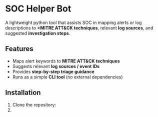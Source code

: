 # SOC Helper Bot

A lightweight python tool that assists SOC in mapping alerts or log descriptions to **<MITRE ATT&CK techniques**, 
relevant **log sources**, and suggested **investigation steps**. 

## Features
-  Maps alert keywords to **MITRE ATT&CK techniques**  
-  Suggests relevant **log sources / event IDs**  
-  Provides **step-by-step triage guidance**  
-  Runs as a simple **CLI tool** (no external dependencies)

## Installation 

1. Clone the repository:
2. 
